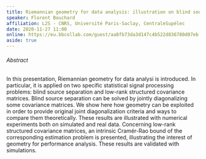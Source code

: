```yaml
---
title: Riemannian geometry for data analysis: illustration on blind source separation and low-rank structured covariance matrices
speaker: Florent Bouchard
affiliation: L2S - CNRS, Université Paris-Saclay, CentraleSupélec
date: 2020-11-27 11:00
online: https://eu.bbcollab.com/guest/aa8fb73da3d147c4b522d836780d07eb
aside: true
---
```


###### Abstract

In this presentation, Riemannian geometry for data analysi is introduced. In
particular, it is applied on two specific statistical signal processing
problems: blind source separation and low-rank structured covariance matrices.
Blind source separation can be solved by jointly diagonalizing some covariance
matrices. We show here how geometry can be exploited in order to provide
original joint diagonalization criteria and ways to compare them theoretically.
These results are illustrated with numerical experiments both on simulated and
real data. Concerning low-rank structured covariance matrices, an intrinsic
Cramér-Rao bound of the corresponding estimation problem is presented,
illustrating the interest of geometry for performance analysis. These results
are validated with simulations.
